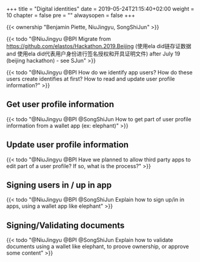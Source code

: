 +++
title = "Digital identities"
date = 2019-05-24T21:15:40+02:00
weight = 10
chapter = false
pre = ""
alwaysopen = false
+++

{{< ownership "Benjamin Piette, NiuJingyu, SongShiJun" >}}

{{< todo "@NiuJingyu @BPI Migrate from https://github.com/elastos/Hackathon.2019.Beijing (使用ela did链存证数据 and 使用ela did代表用户身份进行签名授权和开具证明文件) after July 19 (beijing hackathon) - see SJun" >}}


{{< todo "@NiuJingyu @BPI How do we identify app users? How do these users create identifies at first? How to read and update user profile information?" >}}

## Get user profile information

{{< todo "@NiuJingyu @BPI @SongShiJun How to get part of user profile information from a wallet app (ex: elephant)" >}}

## Update user profile information

{{< todo "@NiuJingyu @BPI Have we planned to allow third party apps to edit part of a user profile? If so, what is the process?" >}}

## Signing users in / up in app

{{< todo "@NiuJingyu @BPI @SongShiJun Explain how to sign up/in in apps, using a wallet app like elephant" >}}

## Signing/Validating documents

{{< todo "@NiuJingyu @BPI @SongShiJun Explain how to validate documents using a wallet like elephant, to proove ownership, or approve some content" >}}